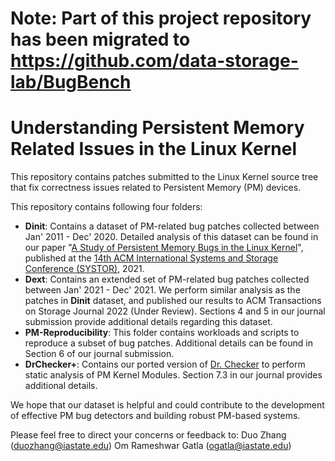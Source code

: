 # Note: Part of this project repository has been migrated to https://github.com/data-storage-lab/BugBench


# Understanding Persistent Memory Related Issues in the Linux Kernel

This repository contains patches submitted to the Linux Kernel source tree that fix correctness issues related to Persistent Memory (PM) devices.

This repository contains following four folders: 
- **Dinit**: Contains a dataset of PM-related bug patches collected between Jan' 2011 - Dec' 2020. Detailed analysis of this dataset can be found in our paper "[A Study of Persistent Memory Bugs in the Linux Kernel](https://dl.acm.org/doi/10.1145/3456727.3463783)", published at the [14th ACM International Systems and Storage Conference (SYSTOR)](https://www.systor.org/2021/index.html), 2021.
- **Dext**: Contains an extended set of PM-related bug patches collected between Jan' 2021 - Dec' 2021. We perform similar analysis as the patches in **Dinit** dataset, and published our results to ACM Transactions on Storage Journal 2022 (Under Review). Sections 4 and 5 in our journal submission provide additional details regarding this dataset.
- **PM-Reproducibility**: This folder contains workloads and scripts to reproduce a subset of bug patches. Additional details can be found in Section 6 of our journal submission.
- **DrChecker+**: Contains our ported version of [Dr. Checker](https://www.usenix.org/system/files/conference/usenixsecurity17/sec17-machiry.pdf) to perform static analysis of PM Kernel Modules. Section 7.3 in our journal provides additional details.


We hope that our dataset is helpful and could contribute to the development of effective PM bug detectors and building robust PM-based systems.

Please feel free to direct your concerns or feedback to: Duo Zhang (duozhang@iastate.edu) Om Rameshwar Gatla (ogatla@iastate.edu)
